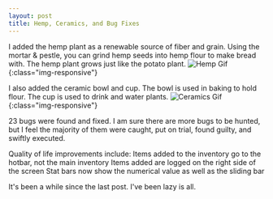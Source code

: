```yaml
---
layout: post
title: Hemp, Ceramics, and Bug Fixes
---
```

I added the hemp plant as a renewable source of fiber and grain. Using the mortar & pestle, you can grind hemp seeds into hemp flour to make bread with. The hemp plant grows just like the potato plant.
![Hemp Gif](https://raw.githubusercontent.com/broussardboi/broussardboi.github.io/master/images/hempbread.gif){:class="img-responsive"}

I also added the ceramic bowl and cup. The bowl is used in baking to hold flour. The cup is used to drink and water plants.
![Ceramics Gif](https://raw.githubusercontent.com/broussardboi/broussardboi.github.io/master/images/ceramics.gif){:class="img-responsive"}


23 bugs were found and fixed. I am sure there are more bugs to be hunted, but I feel the majority of them were caught, put on trial, found guilty, and swiftly executed.

Quality of life improvements include:
Items added to the inventory go to the hotbar, not the main inventory
Items added are logged on the right side of the screen
Stat bars now show the numerical value as well as the sliding bar


It's been a while since the last post. I've been lazy is all. 
